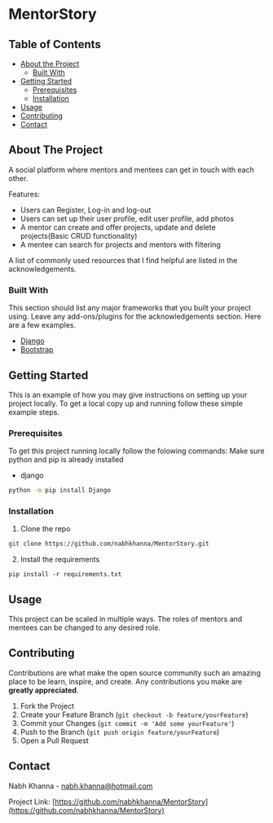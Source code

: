 # MentorStory

<!-- TABLE OF CONTENTS -->
## Table of Contents

* [About the Project](#about-the-project)
  * [Built With](#built-with)
* [Getting Started](#getting-started)
  * [Prerequisites](#prerequisites)
  * [Installation](#installation)
* [Usage](#usage)
* [Contributing](#contributing)
* [Contact](#contact)



<!-- ABOUT THE PROJECT -->
## About The Project

A social platform where mentors and mentees can get in touch with each other. 

Features:
* Users can Register, Log-in and log-out
* Users can set up their user profile, edit user profile, add photos
* A mentor can create and  offer projects, update and delete projects(Basic CRUD functionality)
* A mentee can search for projects and mentors with filtering

A list of commonly used resources that I find helpful are listed in the acknowledgements.

### Built With
This section should list any major frameworks that you built your project using. Leave any add-ons/plugins for the acknowledgements section. Here are a few examples.
* [Django](https://www.djangoproject.com/)
* [Bootstrap](https://getbootstrap.com)



<!-- GETTING STARTED -->
## Getting Started

This is an example of how you may give instructions on setting up your project locally.
To get a local copy up and running follow these simple example steps.

### Prerequisites
To get this project running locally follow the folowing commands:
Make sure python and pip is already installed

* django
```sh
python -m pip install Django
```

### Installation

1. Clone the repo
```sh
git clone https://github.com/nabhkhanna/MentorStory.git
```
2. Install the requirements
```requirements
pip install -r requirements.txt
```



<!-- USAGE EXAMPLES -->
## Usage

This project can be scaled in multiple ways. 
The roles of mentors and mentees can be changed to any desired role. 



<!-- CONTRIBUTING -->
## Contributing

Contributions are what make the open source community such an amazing place to be learn, inspire, and create. Any contributions you make are **greatly appreciated**.

1. Fork the Project
2. Create your Feature Branch (`git checkout -b feature/yourFeature`)
3. Commit your Changes (`git commit -m 'Add some yourFeature'`)
4. Push to the Branch (`git push origin feature/yourFeature`)
5. Open a Pull Request




<!-- CONTACT -->
## Contact

Nabh Khanna - nabh.khanna@hotmail.com

Project Link: [https://github.com/nabhkhanna/MentorStory](https://github.com/nabhkhanna/MentorStory)

